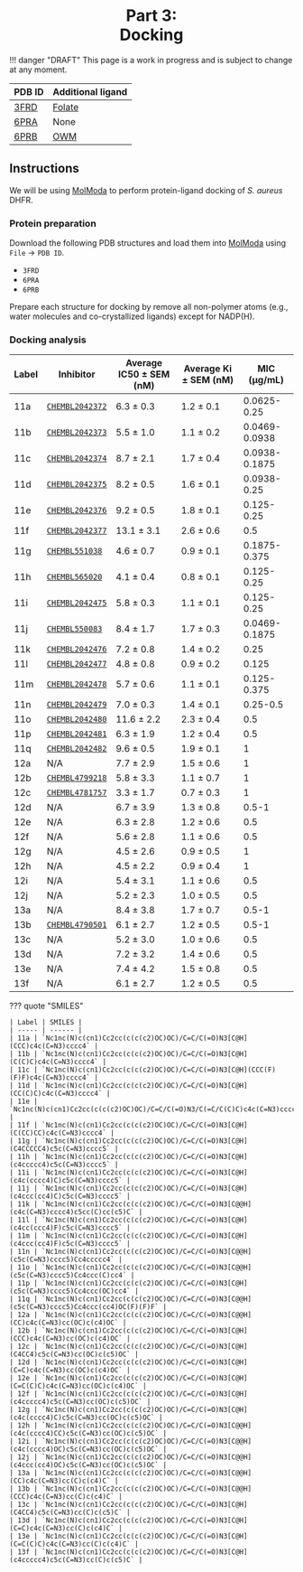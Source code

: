 <h1 align="center">
<b>Part 3:</b><br>
Docking
</h1>

!!! danger "DRAFT"
    This page is a work in progress and is subject to change at any moment.

| PDB ID | Additional ligand |
| ------ | ----------------- |
| [3FRD](https://www.rcsb.org/structure/3FRD) | [Folate]( https://www.ebi.ac.uk/chembl/explore/compound/135398658) |
| [6PRA](https://www.rcsb.org/structure/6PRA) | None |
| [6PRB](https://www.rcsb.org/structure/6PRB) | [OWM]( https://www.ebi.ac.uk/chembl/explore/compound/146170546) |

## Instructions

We will be using [MolModa][molmoda] to perform protein-ligand docking of *S. aureus* DHFR.

### Protein preparation

Download the following PDB structures and load them into [MolModa][molmoda] using `File` -> `PDB ID`.

-   `3FRD`
-   `6PRA`
-   `6PRB`

Prepare each structure for docking by remove all non-polymer atoms (e.g., water molecules and co-crystallized ligands) except for NADP(H).

### Docking analysis

| Label | Inhibitor | Average IC50 ± SEM (nM) | Average Ki ± SEM (nM) | MIC (µg/mL) |
|-------| ----------|-------------------------|-----------------------|-------------|
| 11a | [`CHEMBL2042372`]( https://www.ebi.ac.uk/chembl/explore/compound/CHEMBL2042372) | 6.3 ± 0.3 | 1.2 ± 0.1 | 0.0625-0.25 |
| 11b | [`CHEMBL2042373`]( https://www.ebi.ac.uk/chembl/explore/compound/CHEMBL2042373) | 5.5 ± 1.0 | 1.1 ± 0.2 | 0.0469-0.0938 |
| 11c | [`CHEMBL2042374`]( https://www.ebi.ac.uk/chembl/explore/compound/CHEMBL2042374) | 8.7 ± 2.1 | 1.7 ± 0.4 | 0.0938-0.1875 |
| 11d | [`CHEMBL2042375`]( https://www.ebi.ac.uk/chembl/explore/compound/CHEMBL2042375) | 8.2 ± 0.5 | 1.6 ± 0.1 | 0.0938-0.25 |
| 11e | [`CHEMBL2042376`]( https://www.ebi.ac.uk/chembl/explore/compound/CHEMBL2042376) | 9.2 ± 0.5 | 1.8 ± 0.1 | 0.125-0.25 |
| 11f | [`CHEMBL2042377`]( https://www.ebi.ac.uk/chembl/explore/compound/CHEMBL2042377) | 13.1 ± 3.1 | 2.6 ± 0.6 | 0.5 |
| 11g | [`CHEMBL551038`]( https://www.ebi.ac.uk/chembl/explore/compound/CHEMBL551038) | 4.6 ± 0.7 | 0.9 ± 0.1 | 0.1875-0.375 |
| 11h | [`CHEMBL565020`]( https://www.ebi.ac.uk/chembl/explore/compound/CHEMBL565020) | 4.1 ± 0.4 | 0.8 ± 0.1 | 0.125-0.25 |
| 11i | [`CHEMBL2042475`]( https://www.ebi.ac.uk/chembl/explore/compound/CHEMBL2042475) | 5.8 ± 0.3 | 1.1 ± 0.1 | 0.125-0.25 |
| 11j | [`CHEMBL550083`]( https://www.ebi.ac.uk/chembl/explore/compound/CHEMBL550083) | 8.4 ± 1.7 | 1.7 ± 0.3 | 0.0469-0.1875 |
| 11k | [`CHEMBL2042476`]( https://www.ebi.ac.uk/chembl/explore/compound/CHEMBL2042476) | 7.2 ± 0.8 | 1.4 ± 0.2 | 0.25 |
| 11l | [`CHEMBL2042477`]( https://www.ebi.ac.uk/chembl/explore/compound/CHEMBL2042477) | 4.8 ± 0.8 | 0.9 ± 0.2 | 0.125 |
| 11m | [`CHEMBL2042478`]( https://www.ebi.ac.uk/chembl/explore/compound/CHEMBL2042478) | 5.7 ± 0.6 | 1.1 ± 0.1 | 0.125-0.375 |
| 11n | [`CHEMBL2042479`]( https://www.ebi.ac.uk/chembl/explore/compound/CHEMBL2042479) | 7.0 ± 0.3 | 1.4 ± 0.1 | 0.25-0.5 |
| 11o | [`CHEMBL2042480`]( https://www.ebi.ac.uk/chembl/explore/compound/CHEMBL2042480) | 11.6 ± 2.2 | 2.3 ± 0.4 | 0.5 |
| 11p | [`CHEMBL2042481`]( https://www.ebi.ac.uk/chembl/explore/compound/CHEMBL2042481) | 6.3 ± 1.9 | 1.2 ± 0.4 | 0.5 |
| 11q | [`CHEMBL2042482`]( https://www.ebi.ac.uk/chembl/explore/compound/CHEMBL2042482) | 9.6 ± 0.5 | 1.9 ± 0.1 | 1 |
| 12a | N/A | 7.7 ± 2.9 | 1.5 ± 0.6 | 1 |
| 12b | [`CHEMBL4799218`]( https://www.ebi.ac.uk/chembl/explore/compound/CHEMBL4799218) | 5.8 ± 3.3 | 1.1 ± 0.7 | 1 |
| 12c | [`CHEMBL4781757`](https://www.ebi.ac.uk/chembl/explore/compound/CHEMBL4781757) | 3.3 ± 1.7 | 0.7 ± 0.3 | 1 |
| 12d | N/A | 6.7 ± 3.9 | 1.3 ± 0.8 | 0.5-1 |
| 12e | N/A | 6.3 ± 2.8 | 1.2 ± 0.6 | 0.5 |
| 12f | N/A | 5.6 ± 2.8 | 1.1 ± 0.6 | 0.5 |
| 12g | N/A | 4.5 ± 2.6 | 0.9 ± 0.5 | 1 |
| 12h | N/A | 4.5 ± 2.2 | 0.9 ± 0.4 | 1 |
| 12i | N/A | 5.4 ± 3.1 | 1.1 ± 0.6 | 0.5 |
| 12j | N/A | 5.2 ± 2.3 | 1.0 ± 0.5 | 0.5 |
| 13a | N/A | 8.4 ± 3.8 | 1.7 ± 0.7 | 0.5-1 |
| 13b | [`CHEMBL4790501`](https://www.ebi.ac.uk/chembl/explore/compound/CHEMBL4790501) | 6.1 ± 2.7 | 1.2 ± 0.5 | 0.5-1 |
| 13c | N/A | 5.2 ± 3.0 | 1.0 ± 0.6 | 0.5 |
| 13d | N/A | 7.2 ± 3.2 | 1.4 ± 0.6 | 0.5 |
| 13e | N/A | 7.4 ± 4.2 | 1.5 ± 0.8 | 0.5 |
| 13f | N/A | 6.1 ± 2.7 | 1.2 ± 0.5 | 0.5 |

??? quote "SMILES"

    | Label | SMILES |
    | ----- | ------ |
    | 11a | `Nc1nc(N)c(cn1)Cc2cc(c(c(c2)OC)OC)/C=C/C(=O)N3[C@H](CCC)c4c(C=N3)cccc4` |
    | 11b | `Nc1nc(N)c(cn1)Cc2cc(c(c(c2)OC)OC)/C=C/C(=O)N3[C@H](C(C)C)c4c(C=N3)cccc4` |
    | 11c | `Nc1nc(N)c(cn1)Cc2cc(c(c(c2)OC)OC)/C=C/C(=O)N3[C@H](CCC(F)(F)F)c4c(C=N3)cccc4` |
    | 11d | `Nc1nc(N)c(cn1)Cc2cc(c(c(c2)OC)OC)/C=C/C(=O)N3[C@H](CC(C)C)c4c(C=N3)cccc4` |
    | 11e | `Nc1nc(N)c(cn1)Cc2cc(c(c(c2)OC)OC)/C=C/C(=O)N3/C(=C/C(C)C)c4c(C=N3)cccc4` |
    | 11f | `Nc1nc(N)c(cn1)Cc2cc(c(c(c2)OC)OC)/C=C/C(=O)N3[C@H](C(CC)CC)c4c(C=N3)cccc4` |
    | 11g | `Nc1nc(N)c(cn1)Cc2cc(c(c(c2)OC)OC)/C=C/C(=O)N3[C@H](C4CCCCC4)c5c(C=N3)cccc5` |
    | 11h | `Nc1nc(N)c(cn1)Cc2cc(c(c(c2)OC)OC)/C=C/C(=O)N3[C@H](c4ccccc4)c5c(C=N3)cccc5` |
    | 11i | `Nc1nc(N)c(cn1)Cc2cc(c(c(c2)OC)OC)/C=C/C(=O)N3[C@H](c4c(cccc4)C)c5c(C=N3)cccc5` |
    | 11j | `Nc1nc(N)c(cn1)Cc2cc(c(c(c2)OC)OC)/C=C/C(=O)N3[C@H](c4ccc(cc4)C)c5c(C=N3)cccc5` |
    | 11k | `Nc1nc(N)c(cn1)Cc2cc(c(c(c2)OC)OC)/C=C/C(=O)N3[C@@H](c4c(C=N3)cccc4)c5cc(C)cc(c5)C` |
    | 11l | `Nc1nc(N)c(cn1)Cc2cc(c(c(c2)OC)OC)/C=C/C(=O)N3[C@H](c4cc(ccc4)F)c5c(C=N3)cccc5` |
    | 11m | `Nc1nc(N)c(cn1)Cc2cc(c(c(c2)OC)OC)/C=C/C(=O)N3[C@H](c4ccc(cc4)F)c5c(C=N3)cccc5` |
    | 11n | `Nc1nc(N)c(cn1)Cc2cc(c(c(c2)OC)OC)/C=C/C(=O)N3[C@@H](c5c(C=N3)cccc5)Cc4ccccc4` |
    | 11o | `Nc1nc(N)c(cn1)Cc2cc(c(c(c2)OC)OC)/C=C/C(=O)N3[C@@H](c5c(C=N3)cccc5)Cc4ccc(C)cc4` |
    | 11p | `Nc1nc(N)c(cn1)Cc2cc(c(c(c2)OC)OC)/C=C/C(=O)N3[C@H](c5c(C=N3)cccc5)Cc4ccc(OC)cc4` |
    | 11q | `Nc1nc(N)c(cn1)Cc2cc(c(c(c2)OC)OC)/C=C/C(=O)N3[C@@H](c5c(C=N3)cccc5)Cc4ccc(cc4)OC(F)(F)F` |
    | 12a | `Nc1nc(N)c(cn1)Cc2cc(c(c(c2)OC)OC)/C=C/C(=O)N3[C@@H](CC)c4c(C=N3)cc(OC)c(c4)OC` |
    | 12b | `Nc1nc(N)c(cn1)Cc2cc(c(c(c2)OC)OC)/C=C/C(=O)N3[C@H](CCC)c4c(C=N3)cc(OC)c(c4)OC` |
    | 12c | `Nc1nc(N)c(cn1)Cc2cc(c(c(c2)OC)OC)/C=C/C(=O)N3[C@H](C4CC4)c5c(C=N3)cc(OC)c(c5)OC` |
    | 12d | `Nc1nc(N)c(cn1)Cc2cc(c(c(c2)OC)OC)/C=C/C(=O)N3[C@H](C=C)c4c(C=N3)cc(OC)c(c4)OC` |
    | 12e | `Nc1nc(N)c(cn1)Cc2cc(c(c(c2)OC)OC)/C=C/C(=O)N3[C@H](C=C(C)C)c4c(C=N3)cc(OC)c(c4)OC` |
    | 12f | `Nc1nc(N)c(cn1)Cc2cc(c(c(c2)OC)OC)/C=C/C(=O)N3[C@H](c4ccccc4)c5c(C=N3)cc(OC)c(c5)OC` |
    | 12g | `Nc1nc(N)c(cn1)Cc2cc(c(c(c2)OC)OC)/C=C/C(=O)N3[C@H](c4c(cccc4)C)c5c(C=N3)cc(OC)c(c5)OC` |
    | 12h | `Nc1nc(N)c(cn1)Cc2cc(c(c(c2)OC)OC)/C=C/C(=O)N3[C@@H](c4c(cccc4)CC)c5c(C=N3)cc(OC)c(c5)OC` |
    | 12i | `Nc1nc(N)c(cn1)Cc2cc(c(c(c2)OC)OC)/C=C/C(=O)N3[C@@H](c4c(cccc4)OC)c5c(C=N3)cc(OC)c(c5)OC` |
    | 12j | `Nc1nc(N)c(cn1)Cc2cc(c(c(c2)OC)OC)/C=C/C(=O)N3[C@@H](c4ccc(cc4)OC)c5c(C=N3)cc(OC)c(c5)OC` |
    | 13a | `Nc1nc(N)c(cn1)Cc2cc(c(c(c2)OC)OC)/C=C/C(=O)N3[C@@H](CC)c4c(C=N3)cc(C)c(c4)C` |
    | 13b | `Nc1nc(N)c(cn1)Cc2cc(c(c(c2)OC)OC)/C=C/C(=O)N3[C@@H](CCC)c4c(C=N3)cc(C)c(c4)C` |
    | 13c | `Nc1nc(N)c(cn1)Cc2cc(c(c(c2)OC)OC)/C=C/C(=O)N3[C@H](C4CC4)c5c(C=N3)cc(C)c(c5)C` |
    | 13d | `Nc1nc(N)c(cn1)Cc2cc(c(c(c2)OC)OC)/C=C/C(=O)N3[C@H](C=C)c4c(C=N3)cc(C)c(c4)C` |
    | 13e | `Nc1nc(N)c(cn1)Cc2cc(c(c(c2)OC)OC)/C=C/C(=O)N3[C@H](C=C(C)C)c4c(C=N3)cc(C)c(c4)C` |
    | 13f | `Nc1nc(N)c(cn1)Cc2cc(c(c(c2)OC)OC)/C=C/C(=O)N3[C@H](c4ccccc4)c5c(C=N3)cc(C)c(c5)C` |

<!-- LINKS -->

[molmoda]: https://durrantlab.pitt.edu/molmoda/#
